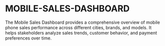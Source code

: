 # MOBILE-SALES-DASHBOARD
The Mobile Sales Dashboard provides a comprehensive overview of mobile phone sales performance across different cities, brands, and models. It helps stakeholders analyze sales trends, customer behavior, and payment preferences over time.
